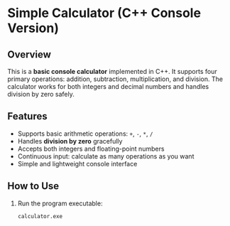 # Simple Calculator (C++ Console Version)

## Overview

This is a **basic console calculator** implemented in C++. It supports four primary operations: addition, subtraction, multiplication, and division. The calculator works for both integers and decimal numbers and handles division by zero safely.

## Features

- Supports basic arithmetic operations: `+`, `-`, `*`, `/`
- Handles **division by zero** gracefully
- Accepts both integers and floating-point numbers
- Continuous input: calculate as many operations as you want
- Simple and lightweight console interface

## How to Use

1. Run the program executable:
   ```bash
   calculator.exe
